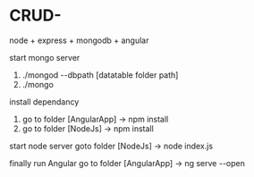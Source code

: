 # CRUD-
node + express + mongodb + angular


start mongo server 
 1) ./mongod --dbpath [datatable folder path]
 2) ./mongo
 
install dependancy 

1) go to folder [AngularApp] -> npm install
2) go to folder [NodeJs] -> npm install


start node server 
 goto folder [NodeJs] -> node index.js
 
 
 finally run Angular 
  go to folder [AngularApp] -> ng serve --open
